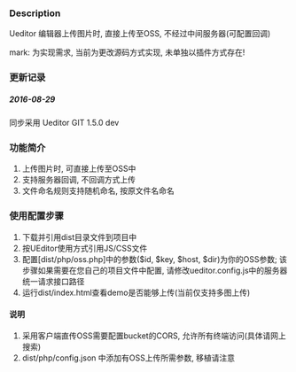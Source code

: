 ### Description
Ueditor 编辑器上传图片时, 直接上传至OSS, 不经过中间服务器(可配置回调)

mark: 为实现需求, 当前为更改源码方式实现, 未单独以插件方式存在!

### 更新记录
##### 2016-08-29
同步采用 Ueditor GIT 1.5.0 dev

### 功能简介

1. 上传图片时, 可直接上传至OSS中
2. 支持服务器回调, 不回调方式上传
3. 文件命名规则支持随机命名, 按原文件名命名



### 使用配置步骤

1. 下载并引用dist目录文件到项目中
2. 按UEditor使用方式引用JS/CSS文件
3. 配置[dist/php/oss.php]中的参数($id, $key, $host, $dir)为你的OSS参数; 该步骤如果需要在您自己的项目文件中配置, 请修改ueditor.config.js中的服务器统一请求接口路径
4. 运行dist/index.html查看demo是否能够上传(当前仅支持多图上传)

#### 说明
1. 采用客户端直传OSS需要配置bucket的CORS, 允许所有终端访问(具体请网上搜索)
2. dist/php/config.json 中添加有OSS上传所需参数, 移植请注意